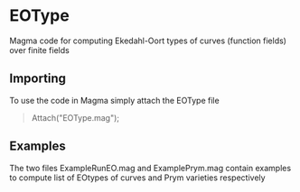 # EOType
Magma code for computing Ekedahl-Oort types of curves (function fields) over finite fields


Importing 
---------

To use the code in Magma simply attach the EOType file

> Attach("EOType.mag");

Examples 
--------

The two files ExampleRunEO.mag and ExamplePrym.mag contain examples to compute list of EOtypes of curves and Prym varieties respectively 

